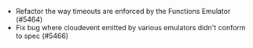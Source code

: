 - Refactor the way timeouts are enforced by the Functions Emulator (#5464)
- Fix bug where cloudevent emitted by various emulators didn't conform to spec (#5466)
